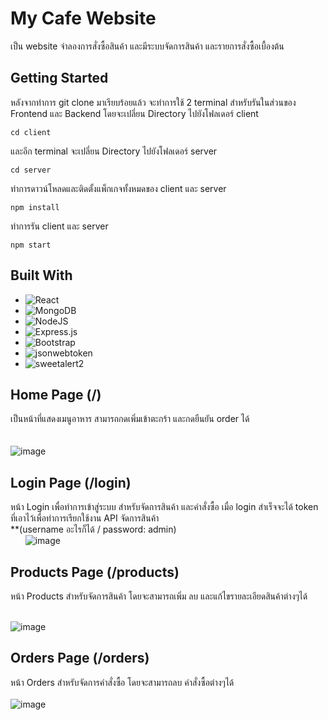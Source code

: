 # My Cafe Website
เป็น website จำลองการสั่งซื้อสินค้า และมีระบบจัดการสินค้า และรายการสั่งซื้อเบื้องต้น

## Getting Started ##
หลังจากทำการ git clone มาเรียบร้อยแล้ว จะทำการใช้ 2 terminal สำหรับรันในส่วนของ Frontend และ Backend 
โดยจะเปลี่ยน Directory ไปยังโฟลเดอร์ client 
```
cd client
```
และอีก terminal จะเปลี่ยน Directory ไปยังโฟลเดอร์ server
```
cd server
```

ทำการดาวน์โหลดและติดตั้งแพ็กเกจทั้งหมดของ client และ server
```
npm install
```

ทำการรัน client และ server
```
npm start
```
## Built With ##
* ![React][React.js]
* ![MongoDB][MongoDB]
* ![NodeJS][NodeJS]
* ![Express.js][Express.js]
* ![Bootstrap][Bootstrap.com]
* ![jsonwebtoken][jsonwebtoken]
* ![sweetalert2][sweetalert2]

## Home Page (/) ##
เป็นหน้าที่แสดงเมนูอาหาร สามารถกดเพิ่มเข้าตะกร้า และกดยืนยัน order ได้
<br/>
&nbsp;&nbsp;
<br/>
&nbsp;&nbsp;
<br/>
![image](https://github.com/wavezzz/my-cafe/assets/30255415/55c98678-e4d1-4ea6-95ef-349bfe02e0a8)

## Login Page (/login) ##
หน้า Login เพื่อทำการเข้าสู่ระบบ สำหรับจัดการสินค้า และคำสั่งซื้อ เมื่อ login สำเร็จจะได้ token ที่เอาไว้เพื่อทำการเรียกใช้งาน API จัดการสินค้า
<br/>
**(username อะไรก็ได้ / password: admin)
<br/>
&nbsp;&nbsp;&nbsp;&nbsp;&nbsp;
![image](https://github.com/wavezzz/my-cafe/assets/30255415/a20e2cfc-37d1-4612-9c67-aa13a0345742)

## Products Page (/products) ##
หน้า Products สำหรับจัดการสินค้า โดยจะสามารถเพิ่ม ลบ และแก้ไขรายละเอียดสินค้าต่างๆได้
<br/>
&nbsp;&nbsp;
<br/>

![image](https://github.com/wavezzz/my-cafe/assets/30255415/e861f8f5-611e-4886-975d-4866fec20db3)

## Orders Page (/orders) ##
หน้า Orders สำหรับจัดการคำสั่งซื้อ โดยจะสามารถลบ คำสั่งซื้อต่างๆได้
<br/>
&nbsp;&nbsp;
<br/>
![image](https://github.com/wavezzz/my-cafe/assets/30255415/3d4ce543-401e-4829-8350-b96bdfc06bbd)



[React.js]: https://img.shields.io/badge/React-20232A?style=for-the-badge&logo=react&logoColor=61DAFB
[MongoDB]: https://img.shields.io/badge/MongoDB-4EA94B?style=for-the-badge&logo=mongodb&logoColor=white
[NodeJS]: https://img.shields.io/badge/Nodejs-3C873A?style=for-the-badge&logo=node.js&logoColor=white
[Bootstrap.com]: https://img.shields.io/badge/Bootstrap-563D7C?style=for-the-badge&logo=bootstrap&logoColor=white
[Express.js]: https://img.shields.io/badge/Express.js-000000?style=for-the-badge&logo=express&logoColor=white
[jsonwebtoken]: https://img.shields.io/badge/jsonwebtoken-007acc?style=for-the-badge
[sweetalert2]: https://img.shields.io/badge/sweetalert2-CC6699?style=for-the-badge&logoColor=white
